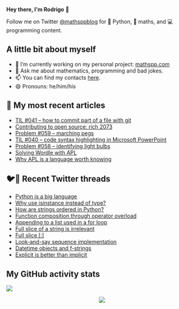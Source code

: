 **Hey there, I'm Rodrigo** 👋

Follow me on Twitter [@mathsppblog][twitter] for 🐍 Python, 🧠 maths, and 💻 programming content.


## A little bit about myself

- 🔭 I’m currently working on my personal project: [mathspp.com](https://mathspp.com)
- 💬 Ask me about mathematics, programming and bad jokes.
- 📫 You can find my contacts [here](https://mathspp.com/about#contacts).
- 😄 Pronouns: he/him/his


## 📖 My most recent articles

<!-- BLOG-POST-LIST:START -->
- [TIL #041 – how to commit part of a file with git](https://mathspp.com/blog/til/041)
- [Contributing to open source: rich 2073](https://mathspp.com/blog/contributing-to-open-source-rich-2073)
- [Problem #059 – marching pegs](https://mathspp.com/blog/problems/marching-pegs)
- [TIL #040 – code syntax highlighting in Microsoft PowerPoint](https://mathspp.com/blog/til/040)
- [Problem #058 – identifying light bulbs](https://mathspp.com/blog/problems/identifying-light-bulbs)
- [Solving Wordle with APL](https://mathspp.com/blog/solving-wordle-with-apl)
- [Why APL is a language worth knowing](https://mathspp.com/blog/why-apl-is-a-language-worth-knowing)
<!-- BLOG-POST-LIST:END -->


## 🐦📝 Recent Twitter threads

<!-- TWITTER-THREAD-LIST:START -->
- [Python is a big language](https://mathspp.com/blog/twitter-threads/python-is-a-big-language)
- [Why use isinstance instead of type?](https://mathspp.com/blog/twitter-threads/why-use-isinstance-instead-of-type)
- [How are strings ordered in Python?](https://mathspp.com/blog/twitter-threads/how-are-strings-ordered-in-python)
- [Function composition through operator overload](https://mathspp.com/blog/twitter-threads/function-composition-through-operator-overload)
- [Appending to a list used in a for loop](https://mathspp.com/blog/twitter-threads/appending-to-a-list-used-in-a-for-loop)
- [Full slice of a string is irrelevant](https://mathspp.com/blog/twitter-threads/full-slice-of-a-string-is-irrelevant)
- [Full slice [:]](https://mathspp.com/blog/twitter-threads/full-slice)
- [Look-and-say sequence implementation](https://mathspp.com/blog/twitter-threads/look-and-say-sequence-implementation)
- [Datetime objects and f-strings](https://mathspp.com/blog/twitter-threads/datetime-objects-and-f-strings)
- [Explicit is better than implicit](https://mathspp.com/blog/twitter-threads/explicit-is-better-than-implicit)
<!-- TWITTER-THREAD-LIST:END -->


##  My GitHub activity stats

![](https://github-readme-stats.vercel.app/api?username=RodrigoGiraoSerrao&hide=stars&count_private=true&show_icons=true)

<p align='center'><img src='https://visitor-badge.laobi.icu/badge?page_id=RodrigoGiraoSerrao'></p>

[twitter]: https://twitter.com/mathsppblog
